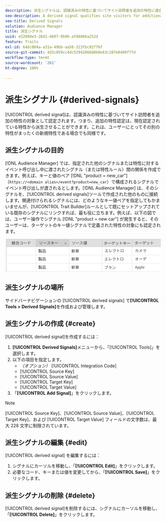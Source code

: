```yaml
---
description: 派生シグナルは、認識済みの特性に基づいてサイト訪問者を追加の特性に適合させます。つまり、追加の特性認定は、現在認定されている特性から派生させることができます。これは、ユーザーにとってその別の特性がまったくの新規特性である場合でも同様です。
seo-description: A derived signal qualifies site visitors for additional traits based on a trait they've already seen. In other words, additional trait qualification can be derived from a currently exhibited trait even if a user has never seen the new trait before.
seo-title: Derived Signals
solution: Audience Manager
title: 派生シグナル
uuid: e52600e3-26d1-4607-9b96-afd6086a252d
feature: Traits
exl-id: 64bc004a-a31a-49bb-aa58-323fbc92f76f
source-git-commit: 4d3c859cc4dc5294286680b0e63c287e0409f7fd
workflow-type: tm+mt
source-wordcount: '261'
ht-degree: 100%

---
```


# 派生シグナル {#derived-signals}

[!UICONTROL derived signal]は、認識済みの特性に基づいてサイト訪問者を追加の特性の対象として認定されます。つまり、追加の特性認定は、現在認定されている特性から派生させることができます。これは、ユーザーにとってその別の特性がまったくの新規特性である場合でも同様です。

<!-- c_tb_derived_signal.xml -->

## 派生シグナルの目的

[!DNL Audience Manager] では、指定された他のシグナルまたは特性に対するイベント呼び出し中に渡されたシグナル（または特性ルール）間の関係を作成できます。例えば、キーと値のペア [!DNL "product = new_car"]（`https://<domain alias>/event?product=new_car`）で構成されるシグナルでイベント呼び出しが渡されるとします。[!DNL Audience Manager] は、そのシグナルを、[!UICONTROL derived signals]ツールで作成された他のものに接続します。関連付けられるシグナルには、どのようなキー値ペアを指定してもかまいませんが、[!UICONTROL Trait Builder]ルールとして既にセットアップされている既存のシグナルにリンクすれば、最も役に立ちます。例えば、以下の図では、ユーザー操作でシグナル [!DNL "product = new car"] が発生すると、そのユーザーは、ターゲットのキー値シグナルで定義された特性の対象にも認定されます。

![](assets/derived_signal_example.png)

## 派生シグナルの場所

サイドバーナビゲーションの [!UICONTROL derived signals] で&#x200B;**[!UICONTROL Tools > Derived Signals]**&#x200B;を作成および管理します。

## 派生シグナルの作成 {#create}

<!-- t_tb_create_derived.xml -->

[!UICONTROL derived signal]を作成するには：

1. **[!UICONTROL Derived Signals]**&#x200B;メニューから、「[!UICONTROL Tools]」を選択します。
1. 以下の項目を指定します。
   * *（オプション）* [!UICONTROL Integration Code]
   * [!UICONTROL Source Key]
   * [!UICONTROL Source Value]
   * [!UICONTROL Target Key]
   * [!UICONTROL Target Value]
1. 「**[!UICONTROL Add Signal]**」をクリックします。

>[!NOTE]
>
>[!UICONTROL Source Key]、[!UICONTROL Source Value]、[!UICONTROL Target Key]、および [!UICONTROL Target Value] フィールドの文字数は、最大 228 文字に制限されています。

## 派生シグナルの編集 {#edit}

<!-- t_tb_edit_derived.xml -->

[!UICONTROL derived signal] を編集するには：

1. シグナルにカーソルを移動し、「**[!UICONTROL Edit]**」をクリックします。
2. 必要なコード、キーまたは値を変更してから、「**[!UICONTROL Save]**」をクリックします。

## 派生シグナルの削除 {#delete}

<!-- t_tb_delete_derived.xml -->

[!UICONTROL derived signal]を削除するには、シグナルにカーソルを移動し、「**[!UICONTROL Delete]**」をクリックします。
